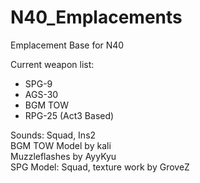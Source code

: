 # N40_Emplacements
Emplacement Base for N40<br>

Current weapon list:<br>
- SPG-9<br>
- AGS-30<br>
- BGM TOW<br>
- RPG-25 (Act3 Based)<br>

Sounds: Squad, Ins2<br>
BGM TOW Model by kali<br>
Muzzleflashes by AyyKyu<br>
SPG Model: Squad, texture work by GroveZ<br>
